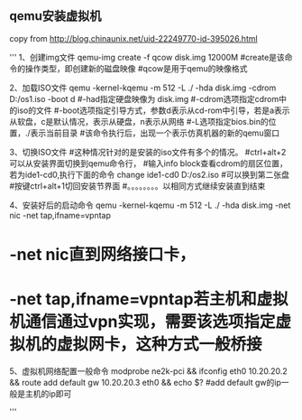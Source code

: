## qemu安装虚拟机
copy from http://blog.chinaunix.net/uid-22249770-id-395026.html

'''
1、创建img文件
qemu-img create -f qcow disk.img 12000M
#create是该命令的操作类型，即创建新的磁盘映像
#qcow是用于qemu的映像格式

2、加载ISO文件
qemu -kernel-kqemu -m 512 -L ./ -hda disk.img -cdrom D:/os1.iso -boot d
#-had指定硬盘映像为 disk.img
#-cdrom选项指定cdrom中的iso的文件
#-boot选项指定引导方式，参数d表示从cd-rom中引导，若是a表示从软盘，c是默认情况，表示从硬盘，n表示从网络
#-L选项指定bios.bin的位置，./表示当前目录
#该命令执行后，出现一个表示仿真机器的新的qemu窗口

3、切换ISO文件
#这种情况针对的是安装的iso文件有多个的情况。
#ctrl+alt+2可以从安装界面切换到qemu命令行，
#输入info block查看cdrom的扇区位置，若为ide1-cd0,执行下面的命令
change ide1-cd0 D:/os2.iso
#可以换到第二张盘
#按键ctrl+alt+1切回安装节界面
#。。。。。。。。以相同方式继续安装直到结束

4、安装好后的启动命令
qemu  -kernel-kqemu -m 512 -L ./ -hda disk.img -net nic -net tap,ifname=vpntap
# -net nic直到网络接口卡，
# -net tap,ifname=vpntap若主机和虚拟机通信通过vpn实现，需要该选项指定虚拟机的虚拟网卡，这种方式一般桥接

5、虚拟机网络配置一般命令
modprobe ne2k-pci && ifconfig eth0 10.20.20.2 && route add default gw 10.20.20.3 eth0 && echo $?
#add default gw的ip一般是主机的ip即可

'''
